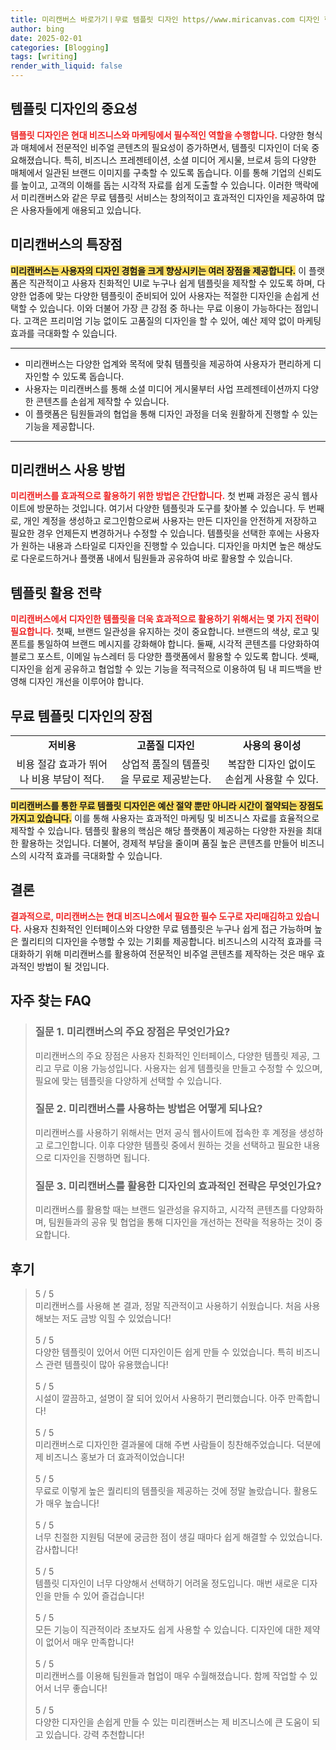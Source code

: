 ```yaml
---
title: 미리캔버스 바로가기ㅣ무료 템플릿 디자인 https//www.miricanvas.com 디자인 혁신
author: bing
date: 2025-02-01
categories: [Blogging]
tags: [writing]
render_with_liquid: false
---
```



<h2 id='템플릿 디자인의 중요성'>템플릿 디자인의 중요성</h2>

<p><b><span style="color: #ee2323;">템플릿 디자인은 현대 비즈니스와 마케팅에서 필수적인 역할을 수행합니다.</span></b> 다양한 형식과 매체에서 전문적인 비주얼 콘텐츠의 필요성이 증가하면서, 템플릿 디자인이 더욱 중요해졌습니다. 특히, 비즈니스 프레젠테이션, 소셜 미디어 게시물, 브로셔 등의 다양한 매체에서 일관된 브랜드 이미지를 구축할 수 있도록 돕습니다. 이를 통해 기업의 신뢰도를 높이고, 고객의 이해를 돕는 시각적 자료를 쉽게 도출할 수 있습니다. 이러한 맥락에서 미리캔버스와 같은 무료 템플릿 서비스는 창의적이고 효과적인 디자인을 제공하여 많은 사용자들에게 애용되고 있습니다.</p>

<h2 id='미리캔버스의 특장점'>미리캔버스의 특장점</h2>

<p><b><span style="background-color: #ffe066;">미리캔버스는 사용자의 디자인 경험을 크게 향상시키는 여러 장점을 제공합니다.</span></b> 이 플랫폼은 직관적이고 사용자 친화적인 UI로 누구나 쉽게 템플릿을 제작할 수 있도록 하며, 다양한 업종에 맞는 다양한 템플릿이 준비되어 있어 사용자는 적절한 디자인을 손쉽게 선택할 수 있습니다. 이와 더불어 가장 큰 강점 중 하나는 무료 이용이 가능하다는 점입니다. 고객은 프리미엄 기능 없이도 고품질의 디자인을 할 수 있어, 예산 제약 없이 마케팅 효과를 극대화할 수 있습니다.</p>

<hr />

<ul>
    <li>미리캔버스는 다양한 업계와 목적에 맞춰 템플릿을 제공하여 사용자가 편리하게 디자인할 수 있도록 돕습니다.</li>
    <li>사용자는 미리캔버스를 통해 소셜 미디어 게시물부터 사업 프레젠테이션까지 다양한 콘텐츠를 손쉽게 제작할 수 있습니다.</li>
    <li>이 플랫폼은 팀원들과의 협업을 통해 디자인 과정을 더욱 원활하게 진행할 수 있는 기능을 제공합니다.</li>
</ul>

<hr />

<h2 id='미리캔버스 사용 방법'>미리캔버스 사용 방법</h2>

<p><b><span style="color: #ee2323;">미리캔버스를 효과적으로 활용하기 위한 방법은 간단합니다.</span></b> 첫 번째 과정은 공식 웹사이트에 방문하는 것입니다. 여기서 다양한 템플릿과 도구를 찾아볼 수 있습니다. 두 번째로, 개인 계정을 생성하고 로그인함으로써 사용자는 만든 디자인을 안전하게 저장하고 필요한 경우 언제든지 변경하거나 수정할 수 있습니다. 템플릿을 선택한 후에는 사용자가 원하는 내용과 스타일로 디자인을 진행할 수 있습니다. 디자인을 마치면 높은 해상도로 다운로드하거나 플랫폼 내에서 팀원들과 공유하여 바로 활용할 수 있습니다.</p>

<h2 id='템플릿 활용 전략'>템플릿 활용 전략</h2>

<p><b><span style="color: #ee2323;">미리캔버스에서 디자인한 템플릿을 더욱 효과적으로 활용하기 위해서는 몇 가지 전략이 필요합니다.</span></b> 첫째, 브랜드 일관성을 유지하는 것이 중요합니다. 브랜드의 색상, 로고 및 폰트를 통일하여 브랜드 메시지를 강화해야 합니다. 둘째, 시각적 콘텐츠를 다양화하여 블로그 포스트, 이메일 뉴스레터 등 다양한 플랫폼에서 활용할 수 있도록 합니다. 셋째, 디자인을 쉽게 공유하고 협업할 수 있는 기능을 적극적으로 이용하여 팀 내 피드백을 반영해 디자인 개선을 이루어야 합니다.</p>

<h2 id='무료 템플릿 디자인의 장점'>무료 템플릿 디자인의 장점</h2>

<table>
    <tr>
        <td style="text-align: center; height: 17px;"><b>저비용</b></td>
        <td style="text-align: center; height: 17px;"><b>고품질 디자인</b></td>
        <td style="text-align: center; height: 17px;"><b>사용의 용이성</b></td>
    </tr>
    <tr>
        <td style="text-align: center; height: 17px;">비용 절감 효과가 뛰어나 비용 부담이 적다.</td>
        <td style="text-align: center; height: 17px;">상업적 품질의 템플릿을 무료로 제공받는다.</td>
        <td style="text-align: center; height: 17px;">복잡한 디자인 없이도 손쉽게 사용할 수 있다.</td>
    </tr>
</table>

<p><b><span style="background-color: #ffe066;">미리캔버스를 통한 무료 템플릿 디자인은 예산 절약 뿐만 아니라 시간이 절약되는 장점도 가지고 있습니다.</span></b> 이를 통해 사용자는 효과적인 마케팅 및 비즈니스 자료를 효율적으로 제작할 수 있습니다. 템플릿 활용의 핵심은 해당 플랫폼이 제공하는 다양한 자원을 최대한 활용하는 것입니다. 더불어, 경제적 부담을 줄이며 품질 높은 콘텐츠를 만들어 비즈니스의 시각적 효과를 극대화할 수 있습니다.</p>

<h2 id='결론'>결론</h2>

<p><b><span style="color: #ee2323;">결과적으로, 미리캔버스는 현대 비즈니스에서 필요한 필수 도구로 자리매김하고 있습니다.</span></b> 사용자 친화적인 인터페이스와 다양한 무료 템플릿은 누구나 쉽게 접근 가능하며 높은 퀄리티의 디자인을 수행할 수 있는 기회를 제공합니다. 비즈니스의 시각적 효과를 극대화하기 위해 미리캔버스를 활용하여 전문적인 비주얼 콘텐츠를 제작하는 것은 매우 효과적인 방법이 될 것입니다.</p>


<h2 id='자주_찾는_FAQ'>자주 찾는 FAQ</h2>
<div itemscope="" itemtype="https://schema.org/FAQPage"> 
<blockquote> 
<div itemscope="" itemprop="mainEntity" itemtype="https://schema.org/Question"> 
<h3 itemprop="name">질문 1. 미리캔버스의 주요 장점은 무엇인가요?</h3> 
<div itemscope="" itemprop="acceptedAnswer" itemtype="https://schema.org/Answer"> 
<span itemprop="text"> 
<p>미리캔버스의 주요 장점은 사용자 친화적인 인터페이스, 다양한 템플릿 제공, 그리고 무료 이용 가능성입니다. 사용자는 쉽게 템플릿을 만들고 수정할 수 있으며, 필요에 맞는 템플릿을 다양하게 선택할 수 있습니다.</p> 
</span> 
</div> 
</div> 
<div itemscope="" itemprop="mainEntity" itemtype="https://schema.org/Question"> 
<h3 itemprop="name">질문 2. 미리캔버스를 사용하는 방법은 어떻게 되나요?</h3> 
<div itemscope="" itemprop="acceptedAnswer" itemtype="https://schema.org/Answer"> 
<span itemprop="text"> 
<p>미리캔버스를 사용하기 위해서는 먼저 공식 웹사이트에 접속한 후 계정을 생성하고 로그인합니다. 이후 다양한 템플릿 중에서 원하는 것을 선택하고 필요한 내용으로 디자인을 진행하면 됩니다.</p> 
</span> 
</div> 
</div> 
<div itemscope="" itemprop="mainEntity" itemtype="https://schema.org/Question"> 
<h3 itemprop="name">질문 3. 미리캔버스를 활용한 디자인의 효과적인 전략은 무엇인가요?</h3> 
<div itemscope="" itemprop="acceptedAnswer" itemtype="https://schema.org/Answer"> 
<span itemprop="text"> 
<p>미리캔버스를 활용할 때는 브랜드 일관성을 유지하고, 시각적 콘텐츠를 다양화하며, 팀원들과의 공유 및 협업을 통해 디자인을 개선하는 전략을 적용하는 것이 중요합니다.</p> 
</span> 
</div> 
</div> 
</blockquote> 
</div>
<h2 id='후기'>후기</h2>
<div itemscope itemtype="https://schema.org/Product">
  <blockquote>
  <div itemprop="review" itemscope itemtype="https://schema.org/Review">
      <div itemprop="reviewRating" itemscope itemtype="https://schema.org/Rating"> <span itemprop="ratingValue">5</span> / <span itemprop="bestRating">5</span> </div>
      <span itemprop="reviewBody">미리캔버스를 사용해 본 결과, 정말 직관적이고 사용하기 쉬웠습니다. 처음 사용해보는 저도 금방 익힐 수 있었습니다!</span>
  </div>
  <br>
  <div itemprop="review" itemscope itemtype="https://schema.org/Review">
      <div itemprop="reviewRating" itemscope itemtype="https://schema.org/Rating"> <span itemprop="ratingValue">5</span> / <span itemprop="bestRating">5</span> </div>
      <span itemprop="reviewBody">다양한 템플릿이 있어서 어떤 디자인이든 쉽게 만들 수 있었습니다. 특히 비즈니스 관련 템플릿이 많아 유용했습니다!</span>
  </div>
  <br>
  <div itemprop="review" itemscope itemtype="https://schema.org/Review">
      <div itemprop="reviewRating" itemscope itemtype="https://schema.org/Rating"> <span itemprop="ratingValue">5</span> / <span itemprop="bestRating">5</span> </div>
      <span itemprop="reviewBody">시설이 깔끔하고, 설명이 잘 되어 있어서 사용하기 편리했습니다. 아주 만족합니다!</span>
  </div>
  <br>
  <div itemprop="review" itemscope itemtype="https://schema.org/Review">
      <div itemprop="reviewRating" itemscope itemtype="https://schema.org/Rating"> <span itemprop="ratingValue">5</span> / <span itemprop="bestRating">5</span> </div>
      <span itemprop="reviewBody">미리캔버스로 디자인한 결과물에 대해 주변 사람들이 칭찬해주었습니다. 덕분에 제 비즈니스 홍보가 더 효과적이었습니다!</span>
  </div>
  <br>
  <div itemprop="review" itemscope itemtype="https://schema.org/Review">
      <div itemprop="reviewRating" itemscope itemtype="https://schema.org/Rating"> <span itemprop="ratingValue">5</span> / <span itemprop="bestRating">5</span> </div>
      <span itemprop="reviewBody">무료로 이렇게 높은 퀄리티의 템플릿을 제공하는 것에 정말 놀랐습니다. 활용도가 매우 높습니다!</span>
  </div>
  <br>
  <div itemprop="review" itemscope itemtype="https://schema.org/Review">
      <div itemprop="reviewRating" itemscope itemtype="https://schema.org/Rating"> <span itemprop="ratingValue">5</span> / <span itemprop="bestRating">5</span> </div>
      <span itemprop="reviewBody">너무 친절한 지원팀 덕분에 궁금한 점이 생길 때마다 쉽게 해결할 수 있었습니다. 감사합니다!</span>
  </div>
  <br>
  <div itemprop="review" itemscope itemtype="https://schema.org/Review">
      <div itemprop="reviewRating" itemscope itemtype="https://schema.org/Rating"> <span itemprop="ratingValue">5</span> / <span itemprop="bestRating">5</span> </div>
      <span itemprop="reviewBody">템플릿 디자인이 너무 다양해서 선택하기 어려울 정도입니다. 매번 새로운 디자인을 만들 수 있어 즐겁습니다!</span>
  </div>
  <br>
  <div itemprop="review" itemscope itemtype="https://schema.org/Review">
      <div itemprop="reviewRating" itemscope itemtype="https://schema.org/Rating"> <span itemprop="ratingValue">5</span> / <span itemprop="bestRating">5</span> </div>
      <span itemprop="reviewBody">모든 기능이 직관적이라 초보자도 쉽게 사용할 수 있습니다. 디자인에 대한 제약이 없어서 매우 만족합니다!</span>
  </div>
  <br>
  <div itemprop="review" itemscope itemtype="https://schema.org/Review">
      <div itemprop="reviewRating" itemscope itemtype="https://schema.org/Rating"> <span itemprop="ratingValue">5</span> / <span itemprop="bestRating">5</span> </div>
      <span itemprop="reviewBody">미리캔버스를 이용해 팀원들과 협업이 매우 수월해졌습니다. 함께 작업할 수 있어서 너무 좋습니다!</span>
  </div>
  <br>
  <div itemprop="review" itemscope itemtype="https://schema.org/Review">
      <div itemprop="reviewRating" itemscope itemtype="https://schema.org/Rating"> <span itemprop="ratingValue">5</span> / <span itemprop="bestRating">5</span> </div>
      <span itemprop="reviewBody">다양한 디자인을 손쉽게 만들 수 있는 미리캔버스는 제 비즈니스에 큰 도움이 되고 있습니다. 강력 추천합니다!</span>
  </div>
  </blockquote>
</div>
